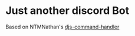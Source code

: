 # Just another discord Bot
Based on NTMNathan's [djs-command-handler](https://github.com/NTMNathan/djs-command-handler) 